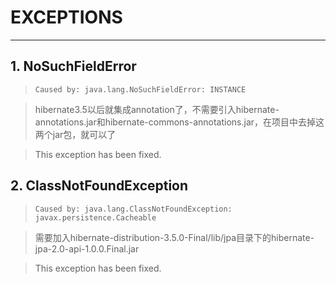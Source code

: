 # EXCEPTIONS

------

## 1. NoSuchFieldError

> `Caused by: java.lang.NoSuchFieldError: INSTANCE`

> hibernate3.5以后就集成annotation了，不需要引入hibernate-annotations.jar和hibernate-commons-annotations.jar，在项目中去掉这两个jar包，就可以了

> This exception has been fixed.

## 2. ClassNotFoundException

> `Caused by: java.lang.ClassNotFoundException: javax.persistence.Cacheable`

> 需要加入hibernate-distribution-3.5.0-Final/lib/jpa目录下的hibernate-jpa-2.0-api-1.0.0.Final.jar

> This exception has been fixed.

